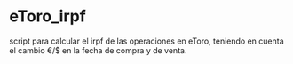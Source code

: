 # eToro_irpf
script para calcular el irpf de las operaciones en eToro, teniendo en cuenta el cambio €/$ en la fecha de compra y de venta.
